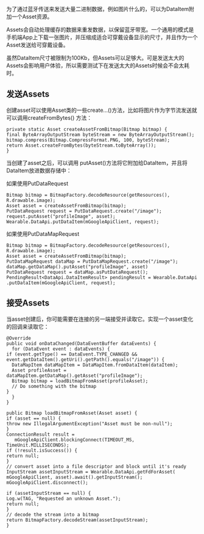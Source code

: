 为了通过蓝牙传送来发送大量二进制数据，例如图片什么的，可以为DataItem附加一个Asset资源。

Assets会自动处理缓存的数据来重发数据，以保留蓝牙带宽。一个通用的模式是手机端App上下载一张图片，并压缩成适合可穿戴设备显示的尺寸，并且作为一个Asset发送给可穿戴设备。

虽然DataItem尺寸被限制为100Kb，但Assets可以足够大。可是发送太大的Assets会影响用户体验，所以需要测试下在发送太大的Assets时候会不会太耗时。



## 发送Assets ##


创建asset可以使用Asset类的一些create...()方法，比如将图片作为字节流发送就可以调用createFromBytes() 方法：


    private static Asset createAssetFromBitmap(Bitmap bitmap) {
    final ByteArrayOutputStream byteStream = new ByteArrayOutputStream();
    bitmap.compress(Bitmap.CompressFormat.PNG, 100, byteStream);
    return Asset.createFromBytes(byteStream.toByteArray());
    }



当创建了asset之后，可以调用 putAsset()方法将它附加给DataItem，并且将DataItem放进数据存储中：

如果使用PutDataRequest


    Bitmap bitmap = BitmapFactory.decodeResource(getResources(), R.drawable.image);
    Asset asset = createAssetFromBitmap(bitmap);
    PutDataRequest request = PutDataRequest.create("/image");
    request.putAsset("profileImage", asset);
    Wearable.DataApi.putDataItem(mGoogleApiClient, request);



如果使用PutDataMapRequest


    Bitmap bitmap = BitmapFactory.decodeResource(getResources(), R.drawable.image);
    Asset asset = createAssetFromBitmap(bitmap);
    PutDataMapRequest dataMap = PutDataMapRequest.create("/image");
    dataMap.getDataMap().putAsset("profileImage", asset)
    PutDataRequest request = dataMap.asPutDataRequest();
    PendingResult<DataApi.DataItemResult> pendingResult = Wearable.DataApi
    .putDataItem(mGoogleApiClient, request);
    


## 接受Assets ##

当asset创建后，你可能需要在连接的另一端接受并读取它。实现一个asset变化的回调来读取它：

    
    @Override
    public void onDataChanged(DataEventBuffer dataEvents) {
      for (DataEvent event : dataEvents) {
    if (event.getType() == DataEvent.TYPE_CHANGED &&
    event.getDataItem().getUri().getPath().equals("/image")) {
      DataMapItem dataMapItem = DataMapItem.fromDataItem(dataItem); 
      Asset profileAsset = dataMapItem.getDataMap().getAsset("profileImage");
      Bitmap bitmap = loadBitmapFromAsset(profileAsset);
      // Do something with the bitmap
    }
      }
    }
     
    public Bitmap loadBitmapFromAsset(Asset asset) {
    if (asset == null) {
    throw new IllegalArgumentException("Asset must be non-null");
    }
    ConnectionResult result =
       mGoogleApiClient.blockingConnect(TIMEOUT_MS, TimeUnit.MILLISECONDS);
    if (!result.isSuccess()) {
    return null;
    }
    // convert asset into a file descriptor and block until it's ready
    InputStream assetInputStream = Wearable.DataApi.getFdForAsset(
    mGoogleApiClient, asset).await().getInputStream();
    mGoogleApiClient.disconnect();
     
    if (assetInputStream == null) {
    Log.w(TAG, "Requested an unknown Asset.");
    return null;
    }
    // decode the stream into a bitmap
    return BitmapFactory.decodeStream(assetInputStream);
    }
    